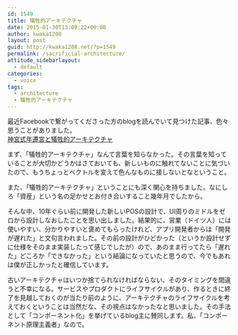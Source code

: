 ```yaml
---
id: 1549
title: 犠牲的アーキテクチャ
date: 2015-01-30T13:09:22+00:00
author: kwaka1208
layout: post
guid: http://kwaka1208.net/?p=1549
permalink: /sacrificial-architecture/
attitude_sidebarlayout:
  - default
categories:
  - voice
tags:
  - architecture
  - 犠牲的アーキテクチャ
---
```

<p>
最近Facebookで繋がってくださった方のblogを読んでいて見つけた記事、色々思うことがありました。<br />
<a href="http://blog.oimou.com/shen-gong-shi-nian-qian-gong-toikenie-sheng-de-akitekutiyaaf27a09a/">神宮式年遷宮と犠牲的アーキテクチャ
</a>
</p>
<p>
まず、「犠牲的アーキテクチャ」なんて言葉を知らなかった。その言葉を知っていることが大切かどうかはさておいても、新しいものに触れてないことに気づいたので、もうちょっとベクトルを変えて色んなものに接しないとなということ。
</p>
<p>
また、「犠牲的アーキテクチャ」ということにも深く関心を持ちました。なにしろ「資産」という名の足かせとお付き合いすること幾年月でしたから。
</p>
<p>
そんな中、10年ぐらい前に開発した新しいPOSの設計で、UI周りのミドルをゼロから設計しなおしたことを思い出しました。結果的に、営業（ドイツ人）には使いやすい、分かりやすいと褒めてもらったけれど、アプリ開発者からは「開発が遅れた」と文句言われました。その前の設計がひどかった（というか設計せずに仕様をそのまま実装したって感じでしたが）ので、あのまま行ってたら「遅れた」どころか「できなかった」という結論になっていたと思うので、今でもあれは僕が正しかったと確信しています。
</p>
<p>
古いアーキテクチャはいつか捨てられなければならない、そのタイミングを間違うと不幸になる。サービスやプロダクトにライフサイクルがあり、作るときに終了を見越しておくのが当たり前のように、アーキテクチャのライフサイクルを考えておくということは当然だな、その視点はなかったなと思いました。その手法として「コンポーネント化」を挙げているblog主に賛同します。私、「コンポーネント原理主義者」なので。
</p>